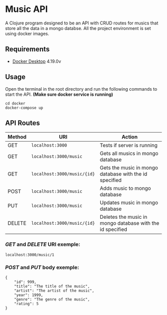 # Music API

A Clojure program designed to be an API with CRUD routes for musics that store all the data in a mongo databse.
All the project environment is set using docker images.

## Requirements
- [Docker Desktop](https://www.docker.com/)  4.19.0v

## Usage

Open the terminal in the root directory and run the following commands to start the API. **(Make sure docker service is running)**

    cd docker
    docker-compose up
    
## API Routes

| Method     | URI                                           | Action                                                      |
|------------|-----------------------------------------------|-------------------------------------------------------------|
|  GET       | `localhost:3000`                              |  Tests if server is running                                 |
|  GET       | `localhost:3000/music`                        |  Gets all musics in mongo database                          |
|  GET       | `localhost:3000/music/{id}`                   |  Gets the music in mongo database with the id specified     |
|  POST      | `localhost:3000/music`                        |  Adds music to mongo database                               |
|  PUT       | `localhost:3000/music`                        |  Updates music in mongo database                            |
|  DELETE    | `localhost:3000/music/{id}`                   |  Deletes the music in mongo database with the id specified  |


### *GET* and *DELETE* URI exemple:
    localhost:3000/music/1
    
### *POST* and *PUT* body exemple:
    {
        "id": 999,
        "title": "The title of the music",
        "artist": "The artist of the music",
        "year": 1999,
        "genre": "The genre of the music",
        "rating": 5
    }
